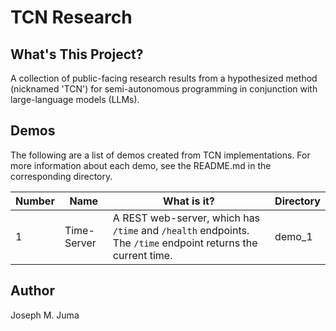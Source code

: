 # TCN Research

## What's This Project?
A collection of public-facing research results from a hypothesized method (nicknamed 'TCN') for semi-autonomous programming in conjunction with large-language models (LLMs).

## Demos
The following are a list of demos created from TCN implementations. For more information about each demo, see the README.md in the corresponding directory.

| Number | Name | What is it? | Directory |
| - | ----------- | ------------------------------------------------------------------------------------------------------------ | ------ |
| 1 | Time-Server | A REST web-server, which has `/time` and `/health` endpoints. The `/time` endpoint returns the current time. | demo_1 |

## Author
Joseph M. Juma
